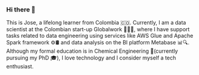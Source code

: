 ### Hi there 👋

This is Jose, a lifelong learner from Colombia 🇨🇴. Currently, I am a data scientist at the Colombian start-up Globalwork 🧑🏻‍💻, where I have support tasks related to data engineering using services like AWS Glue and Apache Spark framework ⚙️🛢️ and data analysis on the BI platform Metabase 📊🔍. Although my formal education is in Chemical Engineering 🧪(currently pursuing my PhD 🎓), I love technology and I consider myself a tech enthusiast.
